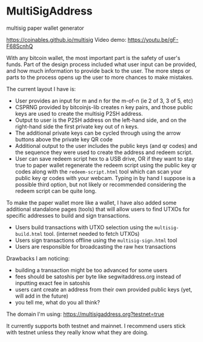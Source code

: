 # MultiSigAddress
 multisig paper wallet generator

https://coinables.github.io/multisig
Video demo: https://youtu.be/gF-F68ScnhQ

With any bitcoin wallet, the most important part is the safety of user's funds. Part of the design process included what user input can be provided, and how much information to provide back to the user. The more steps or parts to the process opens up the user to more chances to make mistakes.

The current layout I have is:

 - User provides an input for m and n for the m-of-n (ie 2 of 3, 3 of 5, etc)
 - CSPRNG provided by bitcoinjs-lib creates n key pairs, and those public keys are used to create the multisig P2SH address.
 - Output to user is the P2SH address on the left-hand side, and on the right-hand side the first private key out of n keys.
 - The additional private keys can be cycled through using the arrow buttons above the private key QR code
 - Additional output to the user includes the public keys (and qr codes) and the sequence they were used to create the address and redeem script.
 - User can save redeem script hex to a USB drive, OR if they want to stay true to paper wallet regenerate the redeem script using the public key qr codes along with the `redeem-script.html` tool which can scan your public key qr codes with your webcam. Typing in by hand I suppose is a possible third option, but not likely or recommended considering the redeem script can be quite long.

To make the paper wallet more like a wallet, I have also added some additional standalone pages (tools) that will allow users to find UTXOs for specific addresses to build and sign transactions.

 - Users build transactions with UTXO selection using the `multisig-build.html` tool. (internet needed to fetch UTXOs)
 - Users sign transactions offline using the `multisig-sign.html` tool
 - Users are responsible for broadcasting the raw hex transactions

Drawbacks I am noticing:
 - building a transaction might be too advanced for some users
 - fees should be satoshis per byte like  segwitaddress.org instead of inputting exact fee in satoshis
 - users cant create an address from their own provided public keys (yet, will add in the future)
 - you tell me, what do you all think?

The domain I'm using: https://multisigaddress.org?testnet=true

It currently supports both testnet and mainnet. I recommend users stick with testnet unless they really know what they are doing.
